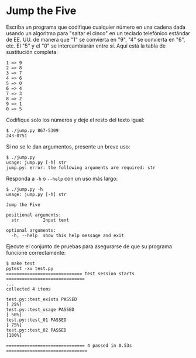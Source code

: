 # Jump the Five


Escriba un programa que codifique cualquier número en una cadena dada usando un algoritmo para "saltar el cinco" en un teclado telefónico estándar de EE. UU. de manera que "1" se convierta en "9", "4" se convierta en "6", etc.
El "5" y el "0" se intercambiarán entre sí.
Aquí está la tabla de sustitución completa:

```
1 => 9
2 => 8
3 => 7
4 => 6
5 => 0
6 => 4
7 => 3
8 => 2
9 => 1
0 => 5
```

Codifique solo los números y deje el resto del texto igual:

```
$ ./jump.py 867-5309
243-0751
```

Si no se le dan argumentos, presente un breve uso:

```
$ ./jump.py
usage: jump.py [-h] str
jump.py: error: the following arguments are required: str
```

Responda a `-h` o `--help` con un uso más largo:

```
$ ./jump.py -h
usage: jump.py [-h] str

Jump the Five

positional arguments:
  str         Input text

optional arguments:
  -h, --help  show this help message and exit
```

Ejecute el conjunto de pruebas para asegurarse de que su programa funcione correctamente:
```
$ make test
pytest -xv test.py
============================= test session starts ==============================
...
collected 4 items

test.py::test_exists PASSED                                              [ 25%]
test.py::test_usage PASSED                                               [ 50%]
test.py::test_01 PASSED                                                  [ 75%]
test.py::test_02 PASSED                                                  [100%]

============================== 4 passed in 0.53s ===============================
```

